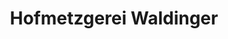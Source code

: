 ---
title: "Hofmetzgerei Waldinger"
url: /schweitenkirchen/hofmetzgerei-waldinger/
shop: Metzgerei
---